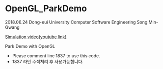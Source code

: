 # OpenGL_ParkDemo

2018.06.24
Dong-eui University Computer Software Engineering
Song Min-Gwang

[Simulation video(youtube link)](https://youtu.be/GA9RAOTUj7U)

Park Demo with OpenGL
 - Please comment line 1837 to use this code.
 - 1837 라인 주석처리 후 사용가능합니다.
